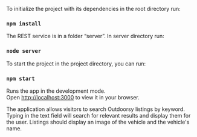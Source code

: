 To initialize the project with its dependencies in the root directory run:
### `npm install`

The REST service is in a folder “server”. In server directory run:
### `node server`

To start the project in the project directory, you can run:
### `npm start`

Runs the app in the development mode.\
Open [http://localhost:3000](http://localhost:3000) to view it in your browser.


The application allows visitors to search Outdoorsy listings by keyword.
Typing in the text field will search for relevant results and display them for the user.
Listings should display an image of the vehicle and the vehicle's name.

